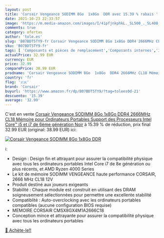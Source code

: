 ```yaml
---
layout: post
title: 'Corsair Vengeance SODIMM 8Go  1x8Go  DDR avec 15.39 % rabais '
date: 2021-10-23 22:33:57
image: 'https://m.media-amazon.com/images/I/41pfjnkphkL._SL500_._SL400_.jpg'
comments: true
category: ofertas
author: 'tole.es'
slug: 'B07BDT5TY9-fr Corsair Vengeance SODIMM 8Go 1x8Go DDR4 2666MHz CL18...'
sku: 'B07BDT5TY9-fr'
tags: [ 'Composants et pièces de remplacement','Composants internes','Informatique','Mémoire RAM','corsair', ]
actualPrice: 32.99 EUR
currency: EUR
price: 32.99
comparePrice: 38.99 EUR
prodname: 'Corsair Vengeance SODIMM 8Go  1x8Go  DDR4 2666MHz CL18 Mémoire pour Ordinateurs Portables  Support des Processeurs Intel Core™ i5 et i7 de 6ème génération  Noir'
country: 'fr'
flag: '🇫🇷'
brand: 'Corsair'
buyurl: 'https://www.amazon.fr/dp/B07BDT5TY9/?tag=tolees0d-21'
descuento: '15.39'
average: '32.99'
---
```


C'est en vente [Corsair Vengeance SODIMM 8Go  1x8Go  DDR4 2666MHz CL18 Mémoire pour Ordinateurs Portables  Support des Processeurs Intel Core™ i5 et i7 de 6ème génération  Noir](https://www.amazon.fr/dp/B07BDT5TY9/?tag=tolees0d-21)  à  15.39 % de réduction, prix final  32.99 EUR (original: 38.99 EUR) ici:

[![Corsair Vengeance SODIMM 8Go  1x8Go  DDR](https://m.media-amazon.com/images/I/41pfjnkphkL._SL500_._SL400_.jpg)](https://www.amazon.fr/dp/B07BDT5TY9/?tag=tolees0d-21)

ℹ️:

- Design : Design fin et attrayant pour assurer la compatibilité physique avec tous les ordinateurs portables Intel Core i7 de 8e génération ou plus récents, et AMD Ryzen 4000 Series
- Le kit de mémoire SODIMM VENGEANCE haute performance CORSAIR, 2666 MHz CL18 12V
- Produit destiné aux joueurs exigeants
- Stabilité : Chaque module est construit en utilisant des DRAM soigneusement sélectionnées pour permettre une excellente stabilité
- Compatiblité : Auto-overclocking avec les ordinateurs portables compatibles (aucune configuration BIOS requise)
- MEMOIRE CORSAIR CMSX8GX4M1A2666C18
- Conception mince et attrayante pour assurer la compatibilité physique avec tous les ordinateurs portables

[🛒 Achète-le!!](https://www.amazon.fr/dp/B07BDT5TY9/?tag=tolees0d-21)
